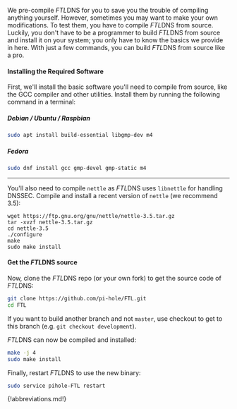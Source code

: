 We pre-compile *FTL*DNS for you to save you the trouble of compiling anything yourself. However, sometimes you may want to make your own modifications. To test them, you have to compile *FTL*DNS from source. Luckily, you don't have to be a programmer to build *FTL*DNS from source and install it on your system; you only have to know the basics we provide in here. With just a few commands, you can build *FTL*DNS from source like a pro.

#### Installing the Required Software

First, we'll install the basic software you'll need to compile from source, like the GCC compiler and other utilities.
Install them by running the following command in a terminal:

##### Debian / Ubuntu / Raspbian

```bash
sudo apt install build-essential libgmp-dev m4
```

##### Fedora

```bash
sudo dnf install gcc gmp-devel gmp-static m4
```

---

You'll also need to compile `nettle` as *FTL*DNS uses `libnettle` for handling DNSSEC. Compile and install a recent version of `nettle` (we recommend 3.5):
```
wget https://ftp.gnu.org/gnu/nettle/nettle-3.5.tar.gz
tar -xvzf nettle-3.5.tar.gz
cd nettle-3.5
./configure
make
sudo make install
```

#### Get the *FTL*DNS source

Now, clone the *FTL*DNS repo (or your own fork) to get the source code of *FTL*DNS:

```bash
git clone https://github.com/pi-hole/FTL.git
cd FTL
```

If you want to build another branch and not `master`, use checkout to get to this branch (e.g. `git checkout development`).

*FTL*DNS can now be compiled and installed:

```bash
make -j 4
sudo make install
```

Finally, restart *FTL*DNS to use the new binary:

```bash
sudo service pihole-FTL restart
```

{!abbreviations.md!}
